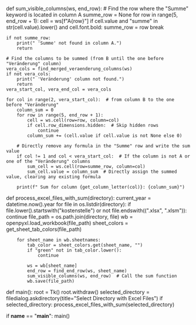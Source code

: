 def sum_visible_columns(ws, end_row):
    # Find the row where the "Summe" keyword is located in column A
    summe_row = None
    for row in range(5, end_row + 1):
        cell = ws[f"A{row}"]
        if cell.value and "summe" in str(cell.value).lower() and cell.font.bold:
            summe_row = row
            break

    if not summe_row:
        print(" 'Summe' not found in column A.")
        return

    # Find the columns to be summed (from B until the one before "Veränderung" column)
    vera_cols = find_merged_veraenderung_columns(ws)
    if not vera_cols:
        print(" 'Veränderung' column not found.")
        return
    vera_start_col, vera_end_col = vera_cols

    for col in range(2, vera_start_col):  # from column B to the one before "Veränderung"
        column_sum = 0
        for row in range(5, end_row + 1):
            cell = ws.cell(row=row, column=col)
            if cell.row_dimensions.hidden:  # Skip hidden rows
                continue
            column_sum += (cell.value if cell.value is not None else 0)

        # Directly remove any formula in the "Summe" row and write the sum value
        if col != 1 and col < vera_start_col:  # If the column is not A or one of the "Veränderung" columns
            sum_cell = ws.cell(row=summe_row, column=col)
            sum_cell.value = column_sum  # Directly assign the summed value, clearing any existing formula

        print(f" Sum for column {get_column_letter(col)}: {column_sum}")

def process_excel_files_with_sum(directory):
    current_year = datetime.now().year
    for file in os.listdir(directory):
        if file.lower().startswith("kostenstelle") or not file.endswith((".xlsx", ".xlsm")):
            continue
        file_path = os.path.join(directory, file)
        wb = openpyxl.load_workbook(file_path)
        sheet_colors = get_sheet_tab_colors(file_path)

        for sheet_name in wb.sheetnames:
            tab_color = sheet_colors.get(sheet_name, "")
            if "green" not in tab_color.lower():
                continue

            ws = wb[sheet_name]
            end_row = find_end_row(ws, sheet_name)
            sum_visible_columns(ws, end_row)  # Call the sum function
            wb.save(file_path)

def main():
    root = Tk()
    root.withdraw()
    selected_directory = filedialog.askdirectory(title="Select Directory with Excel Files")
    if selected_directory:
        process_excel_files_with_sum(selected_directory)

if __name__ == "__main__":
    main()
